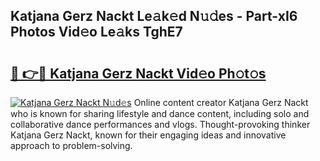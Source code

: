 ## Katjana Gerz Nackt Le𝚊k𝚎d N𝚞𝚍es - Part-xI6 Photos Vid𝚎o Le𝚊ks TghE7

# <h2><a href="http://fb5a28.evod.top/?m=Katjana+Gerz+Nackt">🔗 👉🔴 Katjana Gerz Nackt Vid𝚎o Ph𝚘t𝚘s</a></h2>

[![Katjana Gerz Nackt N𝚞d𝚎s](https://i.imgur.com/8V9OHl7.gif)](http://fb5a28.evod.top/?m=Katjana+Gerz+Nackt)
Online content creator Katjana Gerz Nackt who is known for sharing lifestyle and dance content, including solo and collaborative dance performances and vlogs. Thought-provoking thinker Katjana Gerz Nackt, known for their engaging ideas and innovative approach to problem-solving. 
